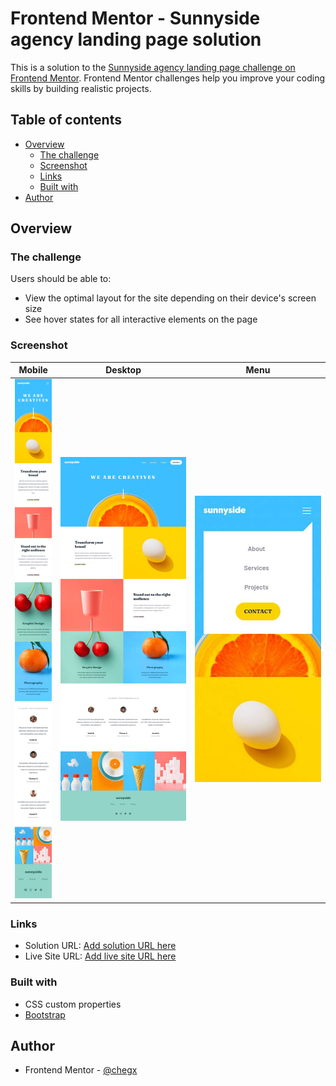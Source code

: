 # Frontend Mentor - Sunnyside agency landing page solution

This is a solution to the [Sunnyside agency landing page challenge on Frontend Mentor](https://www.frontendmentor.io/challenges/sunnyside-agency-landing-page-7yVs3B6ef). Frontend Mentor challenges help you improve your coding skills by building realistic projects.

## Table of contents

- [Overview](#overview)
  - [The challenge](#the-challenge)
  - [Screenshot](#screenshot)
  - [Links](#links)
  - [Built with](#built-with)
- [Author](#author)

## Overview

### The challenge

Users should be able to:

- View the optimal layout for the site depending on their device's screen size
- See hover states for all interactive elements on the page

### Screenshot

|Mobile|Desktop|Menu|
|---|---|---|
|![](./screenshots/mobile.jpg)|![](./screenshots/desktop.jpg)|![](./screenshots/menu.jpg)|

### Links

- Solution URL: [Add solution URL here](https://github.com/chegx/sunnyside)
- Live Site URL: [Add live site URL here](https://chegx.github.io/sunnyside/)

### Built with

- CSS custom properties
- [Bootstrap](https://getbootstrap.com/)

## Author

- Frontend Mentor - [@chegx](https://www.frontendmentor.io/profile/chegx)
